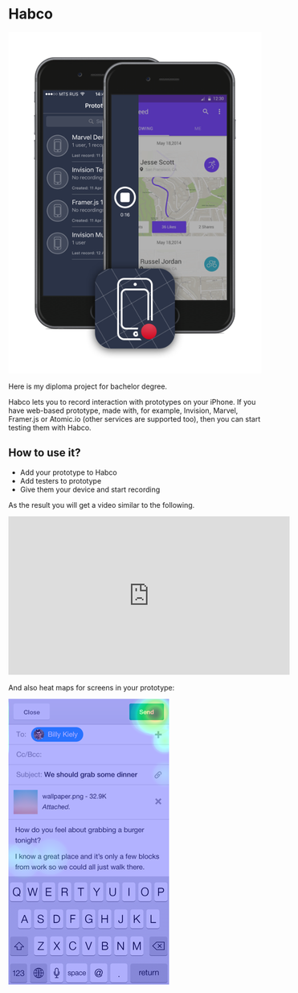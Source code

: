 # Habco

![](README_resources/main.png)

Here is my diploma project for bachelor degree. 

Habco lets you to record interaction with prototypes on your iPhone. If you have web-based prototype, made with, for example, Invision, Marvel, Framer.js or Atomic.io (other services are supported too), then you can start testing them with Habco.

## How to use it?

- Add your prototype to Habco
- Add testers to prototype
- Give them your device and start recording

As the result you will get a video similar to the following.

<iframe width="560" height="315" src="https://www.youtube.com/embed/t_zw9FiKGaQ" frameborder="0" allowfullscreen></iframe>

And also heat maps for screens in your prototype:

![](README_resources/heatmap.png)